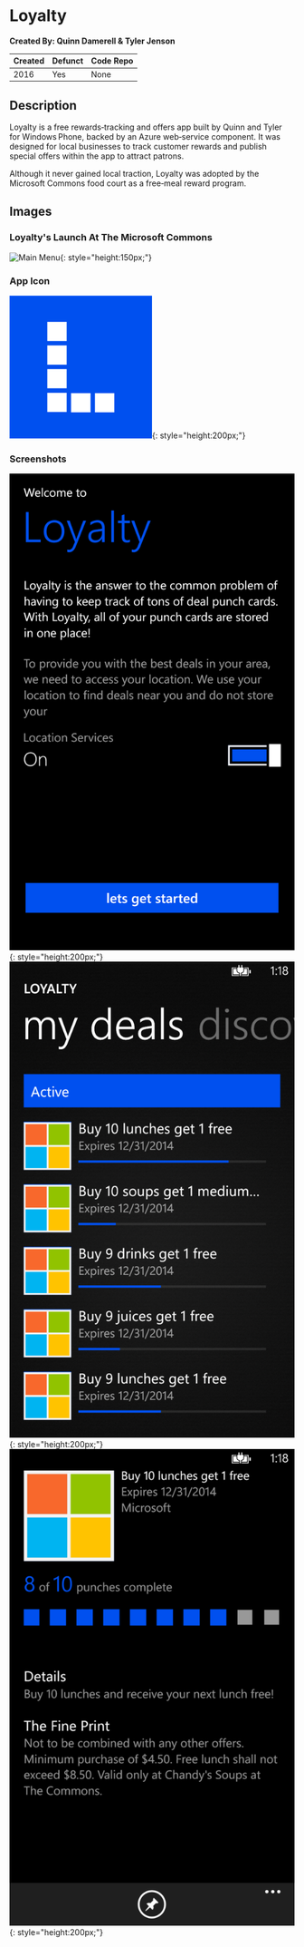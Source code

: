 # Loyalty

**Created By: Quinn Damerell & Tyler Jenson**

| Created | Defunct | Code Repo |
| ------- | ------- | --------- |
| 2016    | Yes     | None |

## Description

Loyalty is a free rewards‑tracking and offers app built by Quinn and Tyler for Windows Phone, backed by an Azure web‑service component. It was designed for local businesses to track customer rewards and publish special offers within the app to attract patrons.

Although it never gained local traction, Loyalty was adopted by the Microsoft Commons food court as a free‑meal reward program.

## Images

### Loyalty's Launch At The Microsoft Commons

![Main Menu](./assets/loyalty/quinn-tyler.jpg){: style="height:150px;"}

### App Icon

![Main Menu](./assets/loyalty/icon.png){: style="height:200px;"}

### Screenshots

![Main Menu](./assets/loyalty/1.png){: style="height:200px;"}
![Main Menu](./assets/loyalty/2.png){: style="height:200px;"}
![Main Menu](./assets/loyalty/3.png){: style="height:200px;"}


